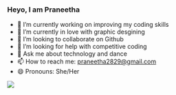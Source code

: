 ### Heyo, I am Praneetha





- 🔭 I’m currently working on improving my coding skills
- 💖 I’m currently in love with graphic desgining
- 👯 I’m looking to collaborate on Github
- 🤔 I’m looking for help with competitive coding
- 💬 Ask me about technology and dance
- 📫 How to reach me: praneetha2829@gmail.com
- 😄 Pronouns: She/Her



[<img src="https://img.shields.io/badge/linkedin-%230077B5.svg?&style=for-the-badge&logo=linkedin&logoColor=white" />](https://www.linkedin.com/in/midatana-sai-praneetha-9a587420b/) 

    

